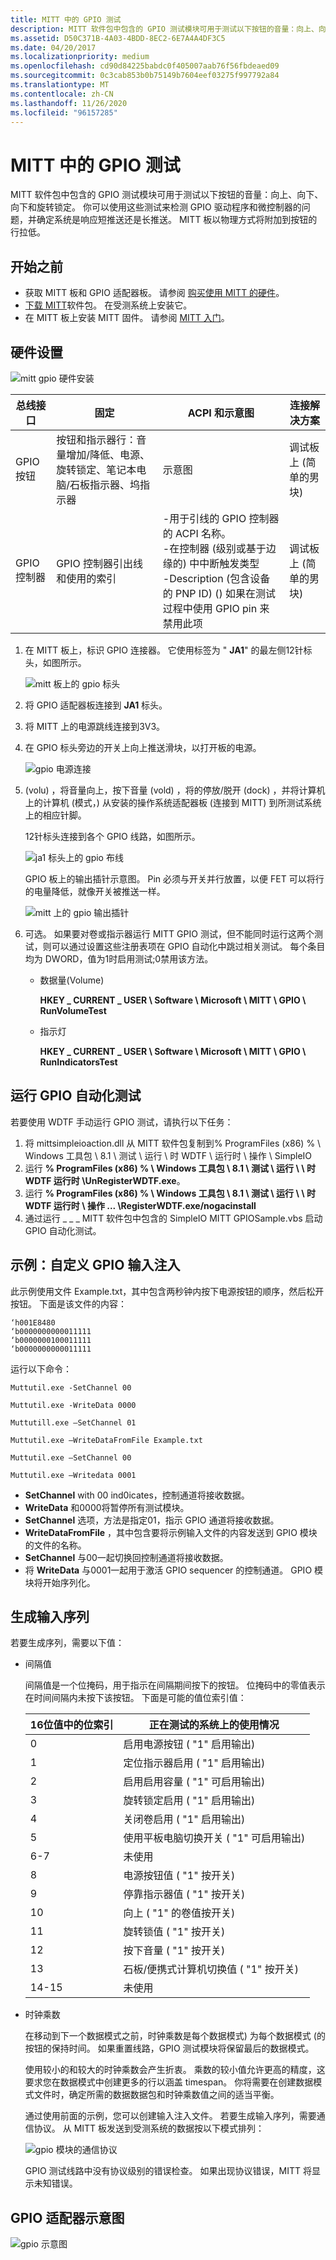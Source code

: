 ```yaml
---
title: MITT 中的 GPIO 测试
description: MITT 软件包中包含的 GPIO 测试模块可用于测试以下按钮的音量：向上、向下、向下和旋转锁定。
ms.assetid: D50C371B-4A03-4BDD-8EC2-6E7A4A4DF3C5
ms.date: 04/20/2017
ms.localizationpriority: medium
ms.openlocfilehash: cd90d84225babdc0f405007aab76f56fbdeaed09
ms.sourcegitcommit: 0c3cab853b0b75149b7604eef03275f997792a84
ms.translationtype: MT
ms.contentlocale: zh-CN
ms.lasthandoff: 11/26/2020
ms.locfileid: "96157285"
---
```

# <a name="gpio-tests-in-mitt"></a>MITT 中的 GPIO 测试

MITT 软件包中包含的 GPIO 测试模块可用于测试以下按钮的音量：向上、向下、向下和旋转锁定。 你可以使用这些测试来检测 GPIO 驱动程序和微控制器的问题，并确定系统是响应短推送还是长推送。 MITT 板以物理方式将附加到按钮的行拉低。

## <a name="before-you-begin"></a>开始之前

- 获取 MITT 板和 GPIO 适配器板。 请参阅 [购买使用 MITT 的硬件](./multi-interface-test-tool--mitt--.md)。
- [下载 MITT](/previous-versions/dn919810(v=vs.85))软件包。 在受测系统上安装它。
- 在 MITT 板上安装 MITT 固件。 请参阅 [MITT 入门](./get-started-with-mitt---.md)。

## <a name="hardware-setup"></a>硬件设置

![mitt gpio 硬件安装](images/mitttogpio.jpg)

|总线接口|固定|ACPI 和示意图|连接解决方案|
|----|----|----|----|
|GPIO 按钮|按钮和指示器行：音量增加/降低、电源、旋转锁定、笔记本电脑/石板指示器、坞指示器|示意图|调试板上 (简单的男块) |
|GPIO 控制器|GPIO 控制器引出线和使用的索引|-用于引线的 GPIO 控制器的 ACPI 名称。</br>-在控制器 (级别或基于边缘的) 中中断触发类型</br>-Description (包含设备的 PNP ID)  () 如果在测试过程中使用 GPIO pin 来禁用此项|调试板上 (简单的男块) |

1. 在 MITT 板上，标识 GPIO 连接器。 它使用标签为 " **JA1**" 的最左侧12针标头，如图所示。

    ![mitt 板上的 gpio 标头](images/gpioheader.jpg)

2. 将 GPIO 适配器板连接到 **JA1** 标头。
3. 将 MITT 上的电源跳线连接到3V3。
4. 在 GPIO 标头旁边的开关上向上推送滑块，以打开板的电源。

    ![gpio 电源连接](images/gpiopower.png)

5.  (volu) ，将音量向上，按下音量 (vold) ，将的停放/脱开 (dock) ，并将计算机上的计算机 (模式，) 从安装的操作系统适配器板 (连接到 MITT) 到所测试系统上的相应针脚。

    12针标头连接到各个 GPIO 线路，如图所示。

    ![ja1 标头上的 gpio 布线](images/gpiowiring.png)

    GPIO 板上的输出插针示意图。 Pin 必须与开关并行放置，以便 FET 可以将行的电量降低，就像开关被推送一样。

    ![mitt 上的 gpio 输出插针](images/gpiooutputpin.png)

6. 可选。 如果要对卷或指示器运行 MITT GPIO 测试，但不能同时运行这两个测试，则可以通过设置这些注册表项在 GPIO 自动化中跳过相关测试。 每个条目均为 DWORD，值为1时启用测试;0禁用该方法。
    - 数据量(Volume)

        **HKEY \_ CURRENT \_ USER \\ Software \\ Microsoft \\ MITT \\ GPIO \\ RunVolumeTest**

    - 指示灯

        **HKEY \_ CURRENT \_ USER \\ Software \\ Microsoft \\ MITT \\ GPIO \\ RunIndicatorsTest**

## <a name="run-gpio-automation-tests"></a>运行 GPIO 自动化测试

若要使用 WDTF 手动运行 GPIO 测试，请执行以下任务：

1. 将 mittsimpleioaction.dll 从 MITT 软件包复制到% ProgramFiles (x86) % \\ Windows 工具包 \\ 8.1 \\ 测试 \\ 运行 \\ 时 WDTF \\ 运行时 \\ 操作 \\ SimpleIO
2. 运行 **% ProgramFiles (x86) % \\ Windows 工具包 \\ 8.1 \\ 测试 \\ 运行 \\ \\ 时 WDTF 运行时 \\UnRegisterWDTF.exe**。
3. 运行 **% ProgramFiles (x86) % \\ Windows 工具包 \\ 8.1 \\ 测试 \\ 运行 \\ \\ 时 WDTF 运行时 \\ 操作 ... \\RegisterWDTF.exe/nogacinstall**
4. 通过运行 \_ \_ \_ MITT 软件包中包含的 SimpleIO MITT GPIOSample.vbs 启动 GPIO 自动化测试。

## <a name="example-custom-gpio-input-injection"></a>示例：自定义 GPIO 输入注入

此示例使用文件 Example.txt，其中包含两秒钟内按下电源按钮的顺序，然后松开按钮。 下面是该文件的内容：

``` syntax
‘h001E8480
‘b0000000000011111
‘b0000000100011111
‘b0000000000011111
```

运行以下命令：

`Muttutil.exe -SetChannel 00`

`Muttutil.exe -WriteData 0000`

`Muttutill.exe –SetChannel 01`

`Muttutil.exe –WriteDataFromFile Example.txt`

`Muttutil.exe –SetChannel 00`

`Muttutil.exe –Writedata 0001`

- **SetChannel** with 00 ind0icates，控制通道将接收数据。
- **WriteData** 和0000将暂停所有测试模块。
- **SetChannel** 选项，方法是指定01，指示 GPIO 通道将接收数据。
- **WriteDataFromFile** ，其中包含要将示例输入文件的内容发送到 GPIO 模块的文件的名称。
- **SetChannel** 与00一起切换回控制通道将接收数据。
- 将 **WriteData** 与0001一起用于激活 GPIO sequencer 的控制通道。 GPIO 模块将开始序列化。

## <a name="generate-input-sequences"></a>生成输入序列

若要生成序列，需要以下值：

- 间隔值

    间隔值是一个位掩码，用于指示在间隔期间按下的按钮。 位掩码中的零值表示在时间间隔内未按下该按钮。 下面是可能的值位索引值：

    | 16位值中的位索引 | 正在测试的系统上的使用情况                      |
    |---------------------------|-----------------------------------------------------|
    | 0                         | 启用电源按钮 ( "1" 启用输出)         |
    | 1                         | 定位指示器启用 ( "1" 启用输出)       |
    | 2                         | 启用启用容量 ( "1" 可启用输出)            |
    | 3                         | 旋转锁定启用 ( "1" 启用输出)        |
    | 4                         | 关闭卷启用 ( "1" 启用输出)          |
    | 5                         | 使用平板电脑切换开关 ( "1" 可启用输出)  |
    | 6-7                       | 未使用                                            |
    | 8                         | 电源按钮值 ( "1" 按开关)          |
    | 9                         | 停靠指示器值 ( "1" 按开关)        |
    | 10                        | 向上 ( "1" 的卷值按开关)             |
    | 11                        | 旋转锁值 ( "1" 按开关)         |
    | 12                        | 按下音量 ( "1" 按开关)           |
    | 13                        | 石板/便携式计算机切换值 ( "1" 按开关)   |
    | 14-15                     | 未使用                                            |

- 时钟乘数

    在移动到下一个数据模式之前，时钟乘数是每个数据模式) 为每个数据模式 (的按钮的保持时间。 如果重置线路，GPIO 测试模块将保留最后的数据模式。

    使用较小的和较大的时钟乘数会产生折衷。 乘数的较小值允许更高的精度，这要求您在数据模式中创建更多的行以涵盖 timespan。 你将需要在创建数据模式文件时，确定所需的数据数据包和时钟乘数值之间的适当平衡。

    通过使用前面的示例，您可以创建输入注入文件。 若要生成输入序列，需要通信协议。 从 MITT 板发送到受测系统的数据按以下模式排列：

    ![gpio 模块的通信协议](images/gpioprotocol.png)

    GPIO 测试线路中没有协议级别的错误检查。 如果出现协议错误，MITT 将显示未知错误。

## <a name="gpio-adapter-schematic"></a>GPIO 适配器示意图

![gpio 示意图](images/gpioschematic.png)
